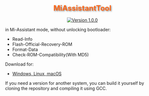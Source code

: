 <div align="center">

<h1 style="font-size: 24px; color: #FF6719; text-shadow: 2px 2px 4px rgba(0, 0, 0, 0.5);">MiAssistantTool</h1>

[![Version 1.0.0](https://img.shields.io/badge/Version-1.0.0-brightgreen)](#)

</div>

in Mi-Assistant mode, without unlocking bootloader:

- Read-Info
- Flash-Official-Recovery-ROM
- Format-Data
- Check-ROM-Compatibility(With MD5)

Download for:

- [Windows, Linux, macOS](https://github.com/offici5l/MiAssistantTool/releases/tag/1.0.0)

If you need a version for another system, you can build it yourself by cloning the repository and compiling it using GCC.